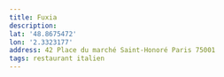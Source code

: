 ```yaml
---
title: Fuxia
description:
lat: '48.8675472'
lon: '2.3323177'
address: 42 Place du marché Saint-Honoré Paris 75001
tags: restaurant italien
---
```

